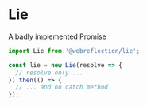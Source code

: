 # Lie

A badly implemented Promise

```js
import Lie from '@webreflection/lie';

const lie = new Lie(resolve => {
  // resolve only ...
}).then(() => {
  // ... and no catch method
});
```
